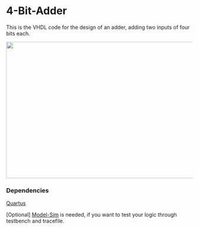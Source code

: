 # 4-Bit-Adder

This is the VHDL code for the design of an adder, adding two inputs of four bits each.

<img src="/4_bit_rltViewer.png" width="850px" height="370px"/>


### Dependencies

[Quartus](https://www.intel.com/content/www/us/en/programmable/downloads/download-center.html)

[Optional] [Model-Sim](https://www.intel.com/content/www/us/en/programmable/downloads/download-center.html) is needed, if you want to test your logic through testbench and tracefile.
